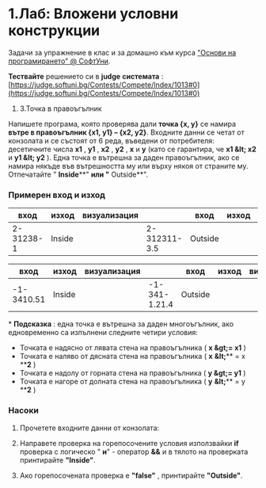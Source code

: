 ﻿# 1.Лаб: Вложени условни конструкции

Задачи за упражнение в клас и за домашно към курса [&quot;Основи на програмирането&quot; @ СофтУни](https://softuni.bg/courses/programming-basics).

**Тествайте** решението си в **judge**  **системата** :[https://judge.softuni.bg/Contests/Compete/Index/1013#0](https://judge.softuni.bg/Contests/Compete/Index/1013#0)

1. 3.Точка в правоъгълник

Напишете програма, която проверява дали **точка {x, y}** се намира **вътре в правоъгълник {x1, y1} – {x2, y2}**. Входните данни се четат от конзолата и се състоят от 6 реда, въведени от потребителя: десетичните числа **x1** , **y1** , **x2** , **y2** , **x** и **y** (като се гарантира, че **x1 \&lt; x2** и **y1 \&lt; y2** ). Една точка е вътрешна за даден правоъгълник, ако се намира някъде във вътрешността му или върху някоя от страните му. Отпечатайте &quot; **Inside****&quot; **или &quot;** Outside**&quot;.

### Примерен вход и изход

| **вход** | **изход** | **визуализация** |   | **вход** | **изход** | **визуализация** |
| --- | --- | --- | --- | --- | --- | --- |
| 2-31238-1  | Inside |   | 2-312311-3.5  | Outside |   |

| **вход** | **изход** | **визуализация** |   | **вход** | **изход** | **визуализация** |
| --- | --- | --- | --- | --- | --- | --- |
| -1-3410.51 | Inside |   | -1-341-1.21.4 | Outside |   |

\* **Подсказка** : една точка е вътрешна за даден многоъгълник, ако едновременно са изпълнени следните четири условия:

- Точката е надясно от лявата стена на правоъгълника ( **x \&gt;= x1** )
- Точката е наляво от дясната стена на правоъгълника ( **x**  **\&lt;**** = x ****2** )
- Точката е надолу от горната стена на правоъгълника ( **y \&gt;= y1** )
- Точката е нагоре от долната стена на правоъгълника ( **y**  **\&lt;**** = y ****2** )

### Насоки

1. Прочетете входните данни от конзолата:

1. Направете проверка на горепосочените условия използвайки **if** проверка с логическо &quot; **и**&quot; - оператор **&amp;&amp;** и в тялото на проверката принтирайте **&quot;Inside&quot;**.

1. Ако горепосочената проверка e **&quot;false&quot;** , принтирайте **&quot;Outside&quot;**.

